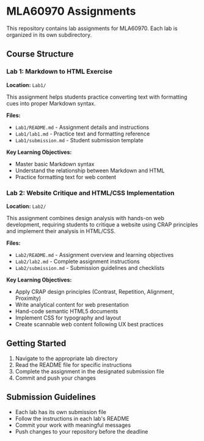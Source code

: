 # MLA60970 Assignments

This repository contains lab assignments for MLA60970. Each lab is organized in its own subdirectory.

## Course Structure

### Lab 1: Markdown to HTML Exercise
**Location:** `Lab1/`

This assignment helps students practice converting text with formatting cues into proper Markdown syntax.

**Files:**
- `Lab1/README.md` - Assignment details and instructions
- `Lab1/lab1.md` - Practice text and formatting reference
- `Lab1/submission.md` - Student submission template

**Key Learning Objectives:**
- Master basic Markdown syntax
- Understand the relationship between Markdown and HTML
- Practice formatting text for web content

### Lab 2: Website Critique and HTML/CSS Implementation
**Location:** `Lab2/`

This assignment combines design analysis with hands-on web development, requiring students to critique a website using CRAP principles and implement their analysis in HTML/CSS.

**Files:**
- `Lab2/README.md` - Assignment overview and learning objectives
- `Lab2/lab2.md` - Complete assignment instructions
- `Lab2/submission.md` - Submission guidelines and checklists

**Key Learning Objectives:**
- Apply CRAP design principles (Contrast, Repetition, Alignment, Proximity)
- Write analytical content for web presentation
- Hand-code semantic HTML5 documents
- Implement CSS for typography and layout
- Create scannable web content following UX best practices

## Getting Started
1. Navigate to the appropriate lab directory
2. Read the README file for specific instructions
3. Complete the assignment in the designated submission file
4. Commit and push your changes

## Submission Guidelines
- Each lab has its own submission file
- Follow the instructions in each lab's README
- Commit your work with meaningful messages
- Push changes to your repository before the deadline

